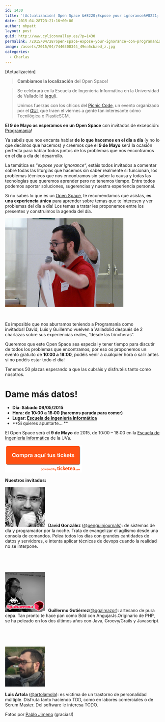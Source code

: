```yaml
---
id: 1430
title: '[Actualización] Open Space &#8220;Expose your ignorance&#8221; con Programanía!!!'
date: 2015-04-28T23:21:16+00:00
author: nhpatt
layout: post
guid: http://www.cyliconvalley.es/?p=1430
permalink: /2015/04/28/open-space-expose-your-ignorance-con-programania/
image: /assets/2015/04/7446300344_49ea6cbaed_z.jpg
categories:
  - Charlas
---
```

[Actualización]

> **Cambiamos la localización** del Open Space!
  
> Se celebrará en la Escuela de Ingeniería Informática en la Universidad de Valladolid ([aquí](https://www.google.es/maps/place/Universidad+De+Valladolid+-+Escuela+de+Ingenier%C3%ADa+Inform%C3%A1tica/@41.662717,-4.705367,17z/data=!4m2!3m1!1s0x0000000000000000:0xaab6e3ec16643ed1?hl=en)).
> 
> Unimos fuerzas con los chicos del [Picnic Code](http://www.picniccode.es/), un evento organizado por el [GUI](http://www.gui.uva.es/), que traen el viernes a gente tan interesante cómo Tecnilógica o PlasticSCM.

**El 9 de Mayo os esperamos en un Open Space** con invitados de excepción: [Programania](http://www.programania.net/)!

Ya sabéis que nos encanta hablar **de lo que hacemos en el día a día** (y no lo que decimos que hacemos) y creemos que el **9 de Mayo** será la ocasión perfecta para hablar todos juntos de los problemas que nos encontramos en el día a día del desarrollo.

La temática es &#8220;_expose your ignorance_&#8220;, estáis todos invitados a comentar sobre todas las liturgias que hacemos sin saber realmente si funcionan, los problemas técnicos que nos encontramos sin saber la causa y todas las tecnologías que queremos aprender pero no tenemos tiempo. Entre todos podemos aportar soluciones, sugerencias y nuestra experiencia personal.

Si no sabes lo que es un [Open Space](http://en.wikipedia.org/wiki/Open_Space_Technology), te recomendamos que asistas, **es una experiencia única** para aprender sobre temas que te interesen y ver problemas del día a día! Los temas a tratar les proponemos entre los presentes y construimos la agenda del día.

[<img class="  wp-image-1515 alignright" src="/assets/2015/04/7446440750_87fd90fd55_z.jpg" alt="7446440750_87fd90fd55_z" width="385" height="289" />](/assets/2015/04/7446440750_87fd90fd55_z.jpg)

&nbsp;

Es imposible que nos aburramos teniendo a Programania como invitados! David, Luis y Guillermo vuelven a Valladolid después de 2 charlazas sobre sus experiencias reales, &#8220;desde las trincheras&#8221;.

Queremos que este Open Space sea especial y tener tiempo para discutir de todos los problemas que encontramos, por eso os proponemos un evento gratuito de **10:00 a 18:00**, podéis venir a cualquier hora o salir antes si no podéis estar todo el día!

Tenemos 50 plazas esperando a que las cubráis y disfrutéis tanto como nosotros.

# Dame más datos!

  * **Día: Sábado 09/05/2015**
  * **Hora: de 10:00 a 18:00 (haremos parada para comer)**
  * **Lugar: [Escuela de Ingeniería Informática](https://www.google.es/maps/place/Universidad+De+Valladolid+-+Escuela+de+Ingenier%C3%ADa+Inform%C3%A1tica/@41.662717,-4.705367,17z/data=!4m2!3m1!1s0x0000000000000000:0xaab6e3ec16643ed1?hl=en)**
  * **Si quieres apuntarte… **

El Open Space será el **9 de Mayo** de 2015, de 10:00 – 18:00 en la [Escuela de Ingeniería Informática](https://www.google.es/maps/place/Universidad+De+Valladolid+-+Escuela+de+Ingenier%C3%ADa+Inform%C3%A1tica/@41.662717,-4.705367,17z/data=!4m2!3m1!1s0x0000000000000000:0xaab6e3ec16643ed1?hl=en) de la UVa.

<a href="https://www.ticketea.com/open-space-expose-your-ignorance/" target="_blank"><img class=" aligncenter" title="Entradas" src="/assets/2014/04/buyhere1.png" alt="" width="250" height="90" /></a>
  
**Nuestros invitados:**

 <img class=" alignleft" style="padding-right: 10px;" src="/assets/2013/05/30cnbnlr6legb82ixsor-150x150.png" alt="" width="130" height="130" />**David González** (<a href="https://twitter.com/penguinjournals" target="_blank" rel="nofollow">@penguinjournals</a>): de sistemas de día y programador por la noche. Trata de evangelizar el agilismo desde una consola de comandos. Pelea todos los días con grandes cantidades de datos y servidores, e intenta aplicar técnicas de devops cuando la realidad no se interpone.

&nbsp;

&nbsp;

 <img class="alignleft" style="padding-right: 10px;" src="/assets/2013/05/6ad69fae-e7a4-4ae0-906e-64e26187960e.png" alt="" width="130" height="130" />**Guillermo Gutiérrez**(<a href="https://twitter.com/ggalmazor" target="_blank" rel="nofollow">@ggalmazor</a>): artesano de pura cepa. Tan pronto te hace pan como Bdd con AngujarJs.Originario de PHP, se ha peleado en los dos últimos años con Java, Groovy/Grails y Javascript.

&nbsp;

&nbsp;

<img class=" alignleft" style="padding-right: 10px;" src="/assets/2013/05/ca656ba8731304f95d199115fbb14397-150x150.png" alt="" width="130" height="130" />

**Luis Artola** (<a href="https://twitter.com/artolamola" target="_blank" rel="nofollow">@artolamola</a>): es víctima de un trastorno de personalidad múltiple. Disfruta tanto haciendo TDD, como en labores comerciales o de Scrum Master. Del software le interesa TODO.

<div>
</div>

<div>
</div>

<div>
</div>

<div>
</div>

<div>
</div>

<div>
  Fotos por <a href="https://www.flickr.com/photos/pablojimeno/">Pablo Jimeno</a> (gracias!)
</div>